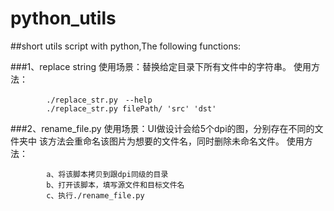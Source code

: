 # python_utils
##short utils script with python,The following functions:

###1、replace string
		使用场景：替换给定目录下所有文件中的字符串。
		使用方法：
```
		./replace_str.py　--help
		./replace_str.py filePath/ 'src' 'dst'
```
###2、rename_file.py
		使用场景：UI做设计会给5个dpi的图，分别存在不同的文件夹中
			该方法会重命名该图片为想要的文件名，同时删除未命名文件。
		使用方法：
```
		a、将该脚本拷贝到跟dpi同级的目录
		b、打开该脚本，填写源文件和目标文件名
		c、执行./rename_file.py
```
